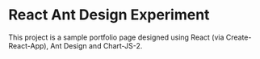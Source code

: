 # React Ant Design Experiment

This project is a sample portfolio page designed using React (via Create-React-App), Ant Design and Chart-JS-2.
